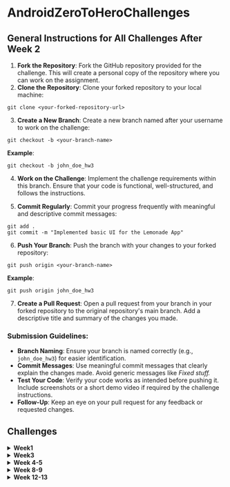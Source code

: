 # AndroidZeroToHeroChallenges

## General Instructions for All Challenges After Week 2
1. **Fork the Repository**:  Fork the GitHub repository provided for the challenge. This will create a personal copy of the repository where you can work on the assignment.
2. **Clone the Repository**:   Clone your forked repository to your local machine:

```
git clone <your-forked-repository-url>
```

3. **Create a New Branch**: Create a new branch named after your username to work on the challenge:

```
git checkout -b <your-branch-name>
```

**Example**:

```
git checkout -b john_doe_hw3
```

4. **Work on the Challenge**: Implement the challenge requirements within this branch. Ensure that your code is functional, well-structured, and follows the instructions.

5. **Commit Regularly**: Commit your progress frequently with meaningful and descriptive commit messages:
```
git add .
git commit -m "Implemented basic UI for the Lemonade App"
```
6. **Push Your Branch**: Push the branch with your changes to your forked repository:
```
git push origin <your-branch-name>
```

**Example**:
```
git push origin john_doe_hw3
```

7. **Create a Pull Request**: Open a pull request from your branch in your forked repository to the original repository's main branch. Add a descriptive title and summary of the changes you made.

### Submission Guidelines:
- **Branch Naming**: Ensure your branch is named correctly (e.g., `john_doe_hw3`) for easier identification.
- **Commit Messages**: Use meaningful commit messages that clearly explain the changes made. Avoid generic messages like *Fixed stuff.*
- **Test Your Code**: Verify your code works as intended before pushing it. Include screenshots or a short demo video if required by the challenge instructions.
- **Follow-Up**: Keep an eye on your pull request for any feedback or requested changes.

## Challenges

<details>
  <summary><b> Week1 </b></summary>

  ### Basic

   1. Commend-Line Calculator
      - [Question](https://github.com/ozlembasabakar/AndroidZeroToHeroChallenges/blob/main/commendLineCalculator/basic/Commend-Line%20Calculator.md)
      - [Solution](https://github.com/ozlembasabakar/AndroidZeroToHeroChallenges/blob/main/commendLineCalculator/basic/commandLineCalculator.kt)

   2. Number Guessing Game
      - [Question](https://github.com/ozlembasabakar/AndroidZeroToHeroChallenges/blob/main/numberGuessingGame/basic/Number%20Guess%C4%B1ng%20Game.md)
      - [Solution](https://github.com/ozlembasabakar/AndroidZeroToHeroChallenges/blob/main/numberGuessingGame/basic/guessTheNumber.kt)

  ### Advanced

1. Commend-Line Calculator
   - [Question](https://github.com/ozlembasabakar/AndroidZeroToHeroChallenges/blob/main/commendLineCalculator/advanced/Advanced%20Command-Line%20Calculator.md)
   - [Solution](https://github.com/ozlembasabakar/AndroidZeroToHeroChallenges/blob/main/commendLineCalculator/advanced/advancedCalculator.kt)

2. Number Guessing Game
   - [Question](https://github.com/ozlembasabakar/AndroidZeroToHeroChallenges/blob/main/numberGuessingGame/advanced/Advanced%20Number%20Guessging%20Game.md)
   - [Solution](https://github.com/ozlembasabakar/AndroidZeroToHeroChallenges/blob/main/numberGuessingGame/basic/guessTheNumber.kt)
  
</details>

<details>
   
<summary><b> Week3 </b></summary>

  ### Basic

   1. Dice Roller App
      - [Question](https://github.com/ozlembasabakar/AndroidZeroToHeroChallenges/blob/main/week3/diceRoller/Dice%20Roller%20App.md)
   
   2. Lemonade App
      - [Question](https://github.com/ozlembasabakar/AndroidZeroToHeroChallenges/blob/main/week3/lemonade/Lemonade%20App.md)

  ### Advanced

1. Random Color Generator App
   - [Question](https://github.com/ozlembasabakar/AndroidZeroToHeroChallenges/blob/main/week3/randomColorGenerator/Random%20Color%20Generator%20App.md)

2. Tip Calculator App
   - [Question](https://github.com/ozlembasabakar/AndroidZeroToHeroChallenges/blob/main/week3/tipCalculator/Tip%20Calculator%20App.md)
 
</details>

<details>
  <summary><b> Week 4-5 </b></summary>

   1. [ChatApp](https://github.com/ozlembasabakar/AndroidZeroToHeroChallenges/blob/main/week4-5/ChatApp.md)

   2. [FoodDeliveryApp](https://github.com/ozlembasabakar/AndroidZeroToHeroChallenges/blob/main/week4-5/FoodDeliveryApp.md)

   3. [SocialMediaApp](https://github.com/ozlembasabakar/AndroidZeroToHeroChallenges/blob/main/week4-5/SocialMediaApp.md)
</details>

<details>
  <summary><b> Week 8-9 </b></summary>
  
  - [NavigationImplementation](https://github.com/ozlembasabakar/AndroidZeroToHeroChallenges/blob/main/week%208-9/NavigationImplementation.md)
</details>

<details>
  <summary><b> Week 12-13 </b></summary>
  
  - [RecyclerViewImplementation](https://github.com/ozlembasabakar/AndroidZeroToHeroChallenges/blob/main/week%2012-13/RecyclerViewImplementation.md)
</details>
